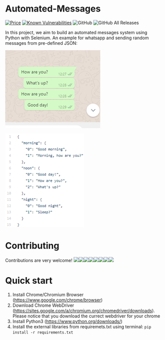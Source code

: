 # Automated-Messages 

[![Price](https://img.shields.io/badge/price-FREE-0098f7.svg)](https://github.com/nevoit/Automated-Messages/blob/master/LICENSE)
[![Known Vulnerabilities](https://snyk.io/test/github/nevoit/Automated-Messages/badge.svg?targetFile=requirements.txt)](https://snyk.io/test/github/nevoit/Automated-Messages?targetFile=requirements.txt) ![GitHub](https://img.shields.io/github/license/nevoit/Automated-Messages.svg) ![GitHub All Releases](https://img.shields.io/github/downloads/nevoit/Automated-Messages/total.svg)

In this project, we aim to build an automated messages system using Python with Selenium. An example for whatsapp and sending random messages from pre-defined JSON:

![Whatsapp demo](https://github.com/nevoit/Automated-Messages/blob/master/resources/images/demo1.PNG?raw=true)

![Whatsapp demo_json](https://github.com/nevoit/Automated-Messages/blob/master/resources/images/demo2.PNG?raw=true)

# Contributing
Contributions are very welcome!
[![](https://sourcerer.io/fame/nevoit/nevoit/Automated-Messages/images/0)](https://sourcerer.io/fame/nevoit/nevoit/Automated-Messages/links/0)[![](https://sourcerer.io/fame/nevoit/nevoit/Automated-Messages/images/1)](https://sourcerer.io/fame/nevoit/nevoit/Automated-Messages/links/1)[![](https://sourcerer.io/fame/nevoit/nevoit/Automated-Messages/images/2)](https://sourcerer.io/fame/nevoit/nevoit/Automated-Messages/links/2)[![](https://sourcerer.io/fame/nevoit/nevoit/Automated-Messages/images/3)](https://sourcerer.io/fame/nevoit/nevoit/Automated-Messages/links/3)[![](https://sourcerer.io/fame/nevoit/nevoit/Automated-Messages/images/4)](https://sourcerer.io/fame/nevoit/nevoit/Automated-Messages/links/4)[![](https://sourcerer.io/fame/nevoit/nevoit/Automated-Messages/images/5)](https://sourcerer.io/fame/nevoit/nevoit/Automated-Messages/links/5)[![](https://sourcerer.io/fame/nevoit/nevoit/Automated-Messages/images/6)](https://sourcerer.io/fame/nevoit/nevoit/Automated-Messages/links/6)[![](https://sourcerer.io/fame/nevoit/nevoit/Automated-Messages/images/7)](https://sourcerer.io/fame/nevoit/nevoit/Automated-Messages/links/7)

# Quick start
1. Install Chrome/Chromium Browser (https://www.google.com/chrome/browser)
2. Download Chrome WebDriver (https://sites.google.com/a/chromium.org/chromedriver/downloads).
    Please notice that you download the currect webdriver for your chrome
3. Install Python3 (https://www.python.org/downloads/)
4. Install the external libraries from requiremets.txt using terminal: ```pip install -r requirements.txt```
